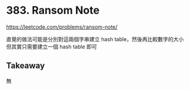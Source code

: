# 383. Ransom Note

<https://leetcode.com/problems/ransom-note/>

直覺的做法可能是分別對這兩個字串建立 hash table，然後再比較數字的大小  
但其實只需要建立一個 hash table 即可

## Takeaway

無
